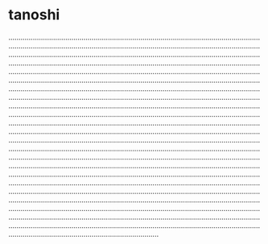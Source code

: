 # tanoshi

..............................................................................................................................................................................................................................................................................................................................................................................................................................................................................................................................................................................................................................................................................................................................................................................................................................................................................................................................................................................................................................................................................................................................................................................................................................................................................................................................................................................................................................................................................................................................................................................................................................................................................................................................................................................................................................................................................................................................................................................................................................................................................................................................................................................................................................................................................................................................................................................................................................................................................................................................................................................................................................................................................................................................................................................................................................................................................................................................................................................................................................................